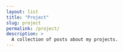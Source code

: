 ```yaml
---
layout: list
title: "Project"
slug: project
permalink: /project/
description: >
  A collection of posts about my projects.
---
```

